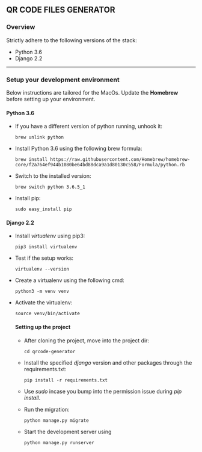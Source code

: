﻿
## QR CODE FILES GENERATOR

### Overview

Strictly adhere to the following versions of the stack:

- Python 3.6	
- Django 2.2

---


### Setup your development environment

Below instructions are tailored for the MacOs. Update the **Homebrew** before setting up your environment.


#### Python 3.6

- If you have a different version of python running, unhook it:

    `brew unlink python`

- Install Python 3.6 using the following brew formula:

    `
    brew install https://raw.githubusercontent.com/Homebrew/homebrew-core/f2a764ef944b1080be64bd88dca9a1d80130c558/Formula/python.rb
    `

- Switch to the installed version:

    `brew switch python 3.6.5_1`

- Install pip:

    `sudo easy_install pip`


#### Django 2.2

- Install *virtualenv* using pip3:

    `pip3 install virtualenv`

- Test if the setup works:

   `virtualenv --version`

- Create a virtualenv using the following cmd:

  `python3 -m venv venv`

- Activate the virtualenv:

    `source venv/bin/activate`

    #### Setting up the project

    - After cloning the project, move into the project dir:

        `cd qrcode-generator`

    - Install the specified *django* version and other packages through the requirements.txt:

        `pip install -r requirements.txt`

    - Use *sudo* incase you bump into the permission issue during *pip install*.

    - Run the migration:

        `python manage.py migrate`

    - Start the development server using

        `python manage.py runserver`

